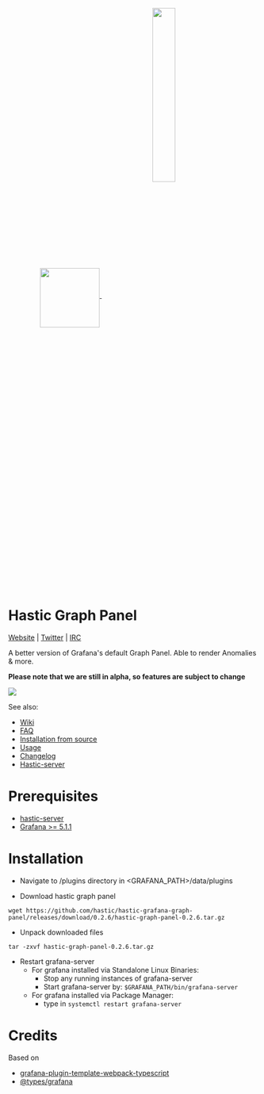 <p align="center">
  <a href=#hastic-graph-panel>
  <img width="auto" align="middle" height="120px" src="https://github.com/hastic/hastic-grafana-graph-panel/blob/master/src/img/hastic_graph.png" />
  <img hspace="50" align="middle" width="30%" height="30%" src="https://github.com/hastic/hastic-grafana-graph-panel/blob/master/src/img/hastic_logo.png" />
  </a>
</p>

# Hastic Graph Panel
[Website](https://hastic.io) |
[Twitter](https://twitter.com/hasticio) | 
[IRC](https://webchat.freenode.net/?channels=#hastic)

A better version of Grafana's default Graph Panel. Able to render Anomalies & more.

**Please note that we are still in alpha, so features are subject to change**

<img src="https://hastic.io/images/cpu_white.gif" />


See also:
* [Wiki](https://github.com/hastic/hastic-grafana-graph-panel/wiki)
* [FAQ](https://github.com/hastic/hastic-grafana-graph-panel/wiki/FAQ)
* [Installation from source](https://github.com/hastic/hastic-grafana-graph-panel/wiki/Installation-from-source)
* [Usage](https://github.com/hastic/hastic-grafana-graph-panel/wiki/Usage)
* [Changelog](https://github.com/hastic/hastic-grafana-graph-panel/wiki/Changelog)
* [Hastic-server](https://github.com/hastic/hastic-server)


# Prerequisites

* [hastic-server](https://github.com/hastic/hastic-server)
* [Grafana >= 5.1.1](https://grafana.com/grafana/download)

# Installation

- Navigate to /plugins directory in <GRAFANA_PATH>/data/plugins

- Download hastic graph panel
```
wget https://github.com/hastic/hastic-grafana-graph-panel/releases/download/0.2.6/hastic-graph-panel-0.2.6.tar.gz
```

- Unpack downloaded files
```
tar -zxvf hastic-graph-panel-0.2.6.tar.gz
```

- Restart grafana-server
  - For grafana installed via Standalone Linux Binaries:
    - Stop any running instances of grafana-server
    - Start grafana-server by:
      ```$GRAFANA_PATH/bin/grafana-server```
  - For grafana installed via Package Manager:
    - type in ```systemctl restart grafana-server```


# Credits

Based on 

* [grafana-plugin-template-webpack-typescript](https://github.com/CorpGlory/grafana-plugin-template-webpack-typescript) 
* [@types/grafana](https://github.com/CorpGlory/types-grafana)
